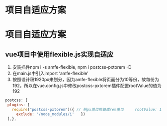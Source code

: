 # 项目自适应方案

# 项目自适应方案

## vue项目中使用**flexible.js实现自适应**

1. 安装插件npm i -s amfe-flexible, npm i postcss-pxtorem -D
2. 在main.js中引入import ‘amfe-flexible’
3. 按照设计稿1920px来划分，因为amfe-flexible将页面分为10等份，故每份为192，所以在vue.config.js中修改postcss-pxtorem插件配置rootValue的值为192

```jsx
postcss: {
 plugins: [
   require("postcss-pxtorem")({ // 把px单位换算成rem单位     rootValue: 192, // 换算的基数(设计图1920的根字体为192)     propList: ['*'],
     exclude: '/node_modules/i'   })
 ],},
```